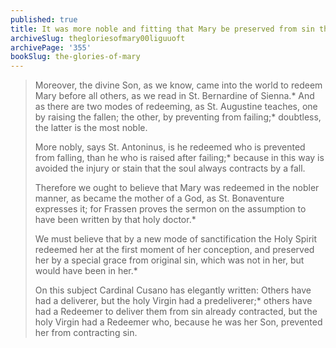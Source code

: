 ```yaml
---
published: true
title: It was more noble and fitting that Mary be preserved from sin than redeemed from it
archiveSlug: thegloriesofmary00liguuoft
archivePage: '355'
bookSlug: the-glories-of-mary
---
```


> Moreover, the divine Son, as we know, came into the world to redeem Mary before all others, as we read in St. Bernardine of Sienna.\* And as there are two modes of redeeming, as St. Augustine teaches, one by raising the fallen; the other, by preventing from failing;\* doubtless, the latter is the most noble.
>
> More nobly, says St. Antoninus, is he redeemed who is prevented from falling, than he who is raised after failing;\* because in this way is avoided the injury or stain that the soul always contracts by a fall.
>
> Therefore we ought to believe that Mary was redeemed in the nobler manner, as became the mother of a God, as St. Bonaventure expresses it; for Frassen proves the sermon on the assumption to have been written by that holy doctor.\*
>
> We must believe that by a new mode of sanctification the Holy Spirit redeemed her at the first moment of her conception, and preserved her by a special grace from original sin, which was not in her, but would have been in her.\*
>
> On this subject Cardinal Cusano has elegantly written: Others have had a deliverer, but the holy Virgin had a predeliverer;\* others have had a Redeemer to deliver them from sin already contracted, but the holy Virgin had a Redeemer who, because he was her Son, prevented her from contracting sin.
